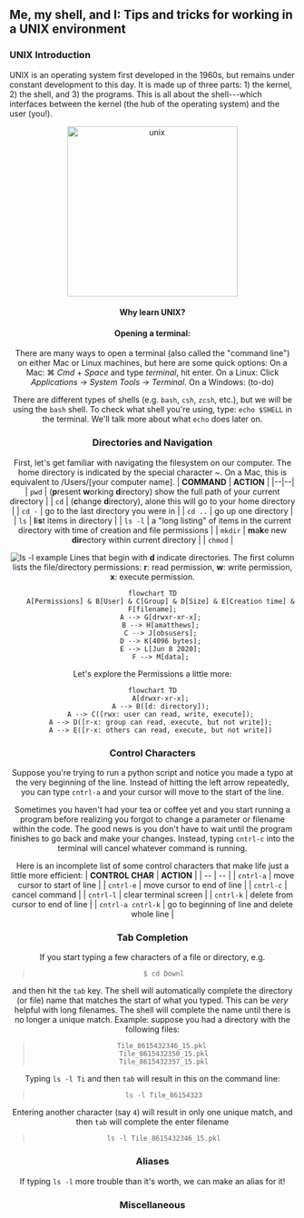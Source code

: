 ## Me, my shell, and I: Tips and tricks for working in a UNIX environment

### UNIX Introduction
UNIX is an operating system first developed in the 1960s, but remains under constant development to this day. It is made up of three parts: 1) the kernel, 2) the shell, and 3) the programs. This is all about the shell---which interfaces between the kernel (the hub of the operating system) and the user (you!). 
<center><img src="https://res.cloudinary.com/practicaldev/image/fetch/s--rpWCPbkI--/c_limit%2Cf_auto%2Cfl_progressive%2Cq_auto%2Cw_880/https://dev-to-uploads.s3.amazonaws.com/i/14ajqxtcah1yx2e9kgzk.jpg" alt="unix" width="300">

#### Why learn UNIX?

#### Opening a terminal: 
There are many ways to open a terminal (also called the "command line") on either Mac or Linux machines, but here are some quick options:
On a Mac: ⌘ _Cmd_ + _Space_ and type _terminal_, hit enter.
On a Linux: Click _Applications_ &rarr; _System Tools_ &rarr; _Terminal_.
On a Windows: (to-do)

There are different types of shells (e.g. `bash`, `csh`, `zcsh`, etc.), but we will be using the `bash` shell. To check what shell you're using, type: `echo $SHELL` in the terminal. We'll talk more about what `echo` does later on.
### Directories and Navigation
First, let's get familiar with navigating the filesystem on our computer. The home directory is indicated by the special character ~. On a Mac, this is equivalent to /Users/[your computer name]. 
| **COMMAND** | **ACTION** |
|--|--|
| `pwd`   | (**p**resent **w**orking **d**irectory) show the full path of your current directory |
| `cd`    | (**c**hange **d**irectory), alone this will go to your home directory |
| `cd -`  | go to the last directory you were in |
| `cd ..` | go up one directory |
| `ls`    | **l**i**s**t items in directory |
| `ls -l` | a "long listing" of items in the current directory with time of creation and file permissions |
| `mkdir` | **m**a**k**e new **dir**ectory within current directory |
| `chmod` | 

![ls -l example](https://lh3.googleusercontent.com/Zduwqt2aJr3GApk191eEGMN14icaVAtfuxXGHI5mjFrhd5N8uz2P38fLVOyAm5Dc6OJ-VW-mNklNucxHeFAAdrj16AXqJdfDrLhPunRlAUfJyIEczW3TBwE25MXZoGZbNCXqPlSH_x-Rbk1XFA7qRTYPN4p-UXszY1BbeEP3aiuNjutdQRsuWviWC2wbWKJs678G3APK4L9xqVH3Gpofg3XD1X-xBgj7kXFTOuiyvQ1xHp5ss53jhz59ui9kncyvQguY_LeEbqDg-1S5m8fcRrbu3LNXvgJPxpQszlN07S7MRk7-gar-NobnKDFQBjt2GUKjp5av1JcwlkNcW3FExYpcih1CCo54uEtsdmo-ypC9ZsloKerK7NFnxUz7LUkI0XghJabnT9jkNxniL_sFO3Dsxb1Cj_Tyz_gORyyamm7e6i32qrBtpaA6Up_x8xsVdJ2g1xxSKOPTN7PNbdcEXStn0ZLQlvHneoeic2GkItPnzXI5gOwyoRxRPDaVni3Y0cEpit3glAq8e8hJ9X3U_yz7XFUxGpXL36VWOfCdFdQt7rMMluSC3alw6I4dqG0zEfzo6OeMukWD30HipPw9VYcOjVPaHgqG6ENnFMWvuqn2JDUaiNWFJapZskvaLPga_snNIUiWVIbnq1fHO70QskFr_Att6MssaP0IXkjj0yb_xWxn1aP_8p5ejpURIllXN2bjnGBRvLx9YYLR4B_GDdBMXU7zEtp7gA9fHNXXE6tgd722OG8UWu1npllq9dI2GTPclmqmXDxT41UgeAPMZskO2vJ0W4oRKy4=w963-h411-no?authuser=0)
Lines that begin with **d** indicate directories. The first column lists the file/directory permissions: **r**: read permission, **w**: write permission, **x**: execute permission. 
```mermaid
flowchart TD
	A[Permissions] & B[User] & C[Group] & D[Size] & E[Creation time] & F[filename];
	A --> G[drwxr-xr-x];
	B --> H[amatthews];
	C --> J[obsusers];
	D --> K[4096 bytes];
	E --> L[Jun 8 2020];
	F --> M[data];
```
Let's explore the Permissions a little more:
```mermaid
flowchart TD
	A[drwxr-xr-x];
	A --> B([d: directory]);
	A --> C([rwx: user can read, write, execute]);
	A --> D([r-x: group can read, execute, but not write]);
	A --> E([r-x: others can read, execute, but not write])
```

### Control Characters
Suppose you're trying to run a python script and notice you made a typo at the very beginning of the line. Instead of hitting the left arrow repeatedly, you can type `cntrl-a` and your cursor will move to the start of the line.

Sometimes you haven't had your tea or coffee yet and you start running a program before realizing you forgot to change a parameter or filename within the code. The good news is you don't have to wait until the program finishes to go back and make your changes. Instead, typing `cntrl-c` into the terminal will cancel whatever command is running.

Here is an incomplete list of some control characters that make life just a little more efficient:
| **CONTROL CHAR** | **ACTION** |
| -- | -- |
| `cntrl-a` | move cursor to start of line |
| `cntrl-e` | move cursor to end of line |
| `cntrl-c` | cancel command |
| `cntrl-l` | clear terminal screen |
| `cntrl-k` | delete from cursor to end of line |
| `cntrl-a cntrl-k` | go to beginning of line and delete whole line |

### Tab Completion
If you start typing a few characters of a file or directory, e.g.
>`$ cd Downl`

and then hit the `tab` key. The shell will automatically complete the directory (or file) name that matches the start of what you typed. This can be _very_ helpful with long filenames. The shell will complete the name until there is no longer a unique match. Example: suppose you had a directory with the following files:
> ```
> Tile_8615432346_15.pkl 
> Tile_8615432350_15.pkl
> Tile_8615432357_15.pkl

Typing `ls -l Ti` and then `tab` will result in this on the command line:
>```ls -l Tile_86154323```

Entering another character (say `4`) will result in only one unique match, and then `tab` will complete the enter filename 
>```ls -l Tile_8615432346_15.pkl```

### Aliases
If typing `ls -l` more trouble than it's worth, we can make an alias for it! 
### Miscellaneous

